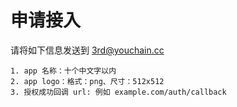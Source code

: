 # 申请接入
请将如下信息发送到 3rd@youchain.cc

```
1. app 名称：十个中文字以内
2. app logo：格式：png、尺寸：512x512
3. 授权成功回调 url: 例如 example.com/auth/callback
```

